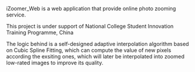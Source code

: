 iZoomer_Web is a web application that provide online photo zooming service.

This project is under support of National College Student Innovation Training Programme, China

The logic behind is a self-designed adaptive interpolation algorithm based on Cubic Spline Fitting, which can compute the value of new pixels according the exsiting ones, which will later be interpolated into zoomed low-rated images to improve its quality.
